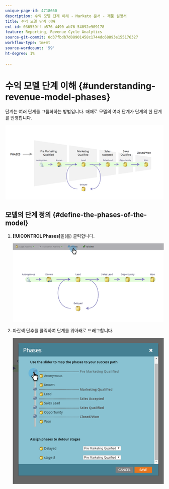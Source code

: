 ```yaml
---
unique-page-id: 4718660
description: 수익 모델 단계 이해 - Marketo 문서 - 제품 설명서
title: 수익 모델 단계 이해
exl-id: 036559ff-b576-4490-ab76-54092e909178
feature: Reporting, Revenue Cycle Analytics
source-git-commit: 0d37fbdb7d08901458c1744dc68893e155176327
workflow-type: tm+mt
source-wordcount: '59'
ht-degree: 1%

---
```


# 수익 모델 단계 이해 {#understanding-revenue-model-phases}

단계는 여러 단계를 그룹화하는 방법입니다. 때때로 모델의 여러 단계가 단계의 한 단계를 반영합니다.

![—](assets/image2015-6-12-16-3a56-3a40.png)

## 모델의 단계 정의 {#define-the-phases-of-the-model}

1. **[!UICONTROL Phases]**&#x200B;을(를) 클릭합니다.

   ![](assets/image2015-6-12-16-3a2-3a28.png)

1. 파란색 단추를 클릭하여 단계를 위아래로 드래그합니다.

   ![](assets/image2015-6-12-16-3a5-3a31.png)
